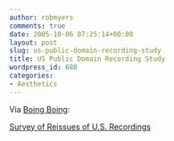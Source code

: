 ```yaml
---
author: robmyers
comments: true
date: 2005-10-06 07:25:14+00:00
layout: post
slug: us-public-domain-recording-study
title: US Public Domain Recording Study
wordpress_id: 688
categories:
- Aesthetics
---
```


Via [Boing Boing](http://www.boingboing.net/):  
  
[Survey of Reissues of U.S. Recordings](http://www.clir.org/pubs/reports/pub133/contents.html)  


